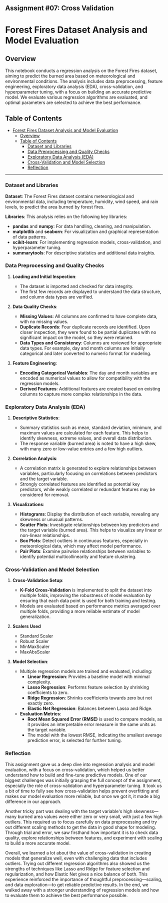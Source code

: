 ## Assignment #07: Cross Validation

# Forest Fires Dataset Analysis and Model Evaluation

## Overview

This notebook conducts a regression analysis on the Forest Fires dataset, aiming to predict the burned area based on meteorological and environmental conditions. The analysis includes data preprocessing, feature engineering, exploratory data analysis (EDA), cross-validation, and hyperparameter tuning, with a focus on building an accurate predictive model. We evaluate various regression algorithms are evaluated, and optimal parameters are selected to achieve the best performance.


## Table of Contents

- [Forest Fires Dataset Analysis and Model Evaluation](#forest-fires-dataset-analysis-and-model-evaluation)
  - [Overview](#overview)
  - [Table of Contents](#table-of-contents)
    - [Dataset and Libraries](#dataset-and-libraries)
    - [Data Preprocessing and Quality Checks](#data-preprocessing-and-quality-checks)
    - [Exploratory Data Analysis (EDA)](#exploratory-data-analysis-eda)
    - [Cross-Validation and Model Selection](#cross-validation-and-model-selection)
    - [Reflection](#reflection)

---

### Dataset and Libraries

**Dataset**: The Forest Fires dataset contains meteorological and environmental data, including temperature, humidity, wind speed, and rain levels, to predict the area burned by forest fires. 

**Libraries**: This analysis relies on the following key libraries:
- **pandas** and **numpy**: For data handling, cleaning, and manipulation.
- **matplotlib** and **seaborn**: For visualization and graphical representation of data patterns.
- **scikit-learn**: For implementing regression models, cross-validation, and hyperparameter tuning.
- **summarytools**: For descriptive statistics and additional data insights.

### Data Preprocessing and Quality Checks

1. **Loading and Initial Inspection**:
   - The dataset is imported and checked for data integrity.
   - The first few records are displayed to understand the data structure, and column data types are verified.

2. **Data Quality Checks**:
   - **Missing Values**: All columns are confirmed to have complete data, with no missing values.
   - **Duplicate Records**: Four duplicate records are identified. Upon closer inspection, they were found to be partial duplicates with no significant impact on the model, so they were retained.
   - **Data Types and Consistency**: Columns are reviewed for appropriate data types. For example, day and month columns are initially categorical and later converted to numeric format for modeling.

3. **Feature Engineering**:
   - **Encoding Categorical Variables**: The day and month variables are encoded as numerical values to allow for compatibility with the regression models.
   - **Derived Features**: Additional features are created based on existing columns to capture more complex relationships in the data.

### Exploratory Data Analysis (EDA)

1. **Descriptive Statistics**:
   - Summary statistics such as mean, standard deviation, minimum, and maximum values are calculated for each feature. This helps to identify skewness, extreme values, and overall data distribution.
   - The response variable (burned area) is noted to have a high skew, with many zero or low-value entries and a few high outliers.

2. **Correlation Analysis**:
   - A correlation matrix is generated to explore relationships between variables, particularly focusing on correlations between predictors and the target variable.
   - Strongly correlated features are identified as potential key predictors, while weakly correlated or redundant features may be considered for removal.

3. **Visualizations**:
   - **Histograms**: Display the distribution of each variable, revealing any skewness or unusual patterns.
   - **Scatter Plots**: Investigate relationships between key predictors and the target variable (burned area). This helps to visualize any linear or non-linear relationships.
   - **Box Plots**: Detect outliers in continuous features, especially in meteorological data, which may affect model performance.
   - **Pair Plots**: Examine pairwise relationships between variables to identify potential multicollinearity and feature clustering.

### Cross-Validation and Model Selection

1. **Cross-Validation Setup**:
   - **K-Fold Cross-Validation** is implemented to split the dataset into multiple folds, improving the robustness of model evaluation by ensuring that each data point is used for both training and testing.
   - Models are evaluated based on performance metrics averaged over multiple folds, providing a more reliable estimate of model generalization.
  
2. **Scalers Used**
   - Standard Scaler
   - Robust Scaler
   - MinMaxScaler
   - MaxAbsScaler

3. **Model Selection**:
   - Multiple regression models are trained and evaluated, including:
     - **Linear Regression**: Provides a baseline model with minimal complexity.
     - **Lasso Regression**: Performs feature selection by shrinking coefficients to zero.
     - **Ridge Regression**: Shrinks coefficients towards zero but not exactly zero.
     - **Elastic Net Regression**: Balances between Lasso and Ridge.
   - **Evaluation Metrics**:
     - **Root Mean Squared Error (RMSE)** is used to compare models, as it provides an interpretable error measure in the same units as the target variable.
     - The model with the lowest RMSE, indicating the smallest average prediction error, is selected for further tuning.
  
### Reflection 
This assignment gave us a deep dive into regression analysis and model evaluation, with a focus on cross-validation, which helped us better understand how to build and fine-tune predictive models. One of our biggest challenges was initially grasping the full concept of the assignment, especially the role of cross-validation and hyperparameter tuning. It took us a bit of time to fully see how cross-validation helps prevent overfitting and makes our model evaluation more reliable, but once we got it, it made a big difference in our approach.

Another tricky part was dealing with the target variable's high skewness—many burned area values were either zero or very small, with just a few high outliers. This required us to focus carefully on data preprocessing and try out different scaling methods to get the data in good shape for modeling. Through trial and error, we saw firsthand how important it is to check data quality, explore relationships between features, and experiment with scaling to build a more accurate model.

Overall, we learned a lot about the value of cross-validation in creating models that generalize well, even with challenging data that includes outliers. Trying out different regression algorithms also showed us the strengths of techniques like Lasso and Ridge for feature selection and regularization, and how Elastic Net gives a nice balance of both. This experience reinforced the importance of thoughtful preprocessing—scaling, and data exploration—to get reliable predictive results. In the end, we walked away with a stronger understanding of regression models and how to evaluate them to achieve the best performance possible.
